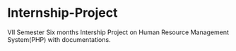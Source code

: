 # Internship-Project
VII Semester Six months Intership Project on Human Resource Management System(PHP) with documentations.
